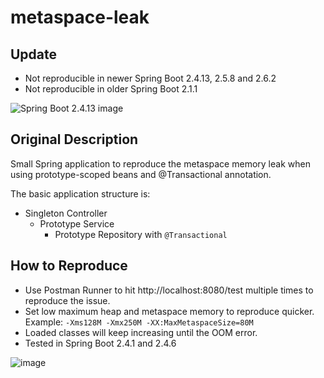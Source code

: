 # metaspace-leak

## Update

- Not reproducible in newer Spring Boot 2.4.13, 2.5.8 and 2.6.2
- Not reproducible in older Spring Boot 2.1.1

![Spring Boot 2.4.13 image](https://user-images.githubusercontent.com/92868401/149891968-f14a0b34-86ad-4796-a4ec-bc7c5460105f.png)

## Original Description 

Small Spring application to reproduce the metaspace memory leak when using prototype-scoped beans and @Transactional annotation.

The basic application structure is:
  - Singleton Controller 
      - Prototype Service
          - Prototype Repository with `@Transactional`


## How to Reproduce

- Use Postman Runner to hit http://localhost:8080/test multiple times to reproduce the issue.
- Set low maximum heap and metaspace memory to reproduce quicker. Example: `-Xms128M -Xmx250M -XX:MaxMetaspaceSize=80M`
- Loaded classes will keep increasing until the OOM error.
- Tested in Spring Boot 2.4.1 and 2.4.6

![image](https://user-images.githubusercontent.com/92868401/149884824-26988096-35d6-44f8-8040-909cf24ac3fe.png)


